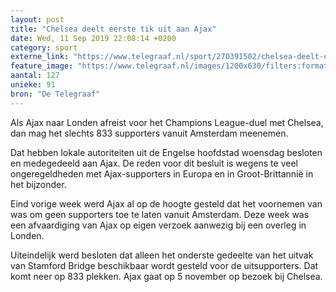 ```yaml
---
layout: post
title: "Chelsea deelt eerste tik uit aan Ajax"
date: Wed, 11 Sep 2019 22:08:14 +0200
category: sport
externe_link: "https://www.telegraaf.nl/sport/270391502/chelsea-deelt-eerste-tik-uit-aan-ajax"
feature_image: "https://www.telegraaf.nl/images/1200x630/filters:format(jpeg):quality(80)/cdn-kiosk-api.telegraaf.nl/24791db4-d4d0-11e9-ab85-0255c322e81b.jpg"
aantal: 127
unieke: 91
bron: "De Telegraaf"
---
```


<p class="intro">Als Ajax naar Londen afreist voor het Champions League-duel met Chelsea, dan mag het slechts 833 supporters vanuit Amsterdam meenemen.</p> <p>Dat hebben lokale autoriteiten uit de Engelse hoofdstad woensdag besloten en medegedeeld aan Ajax. De reden voor dit besluit is wegens te veel ongeregeldheden met Ajax-supporters in Europa en in Groot-Brittannië in het bijzonder.</p><p>Eind vorige week werd Ajax al op de hoogte gesteld dat het voornemen van was om geen supporters toe te laten vanuit Amsterdam. Deze week was een afvaardiging van Ajax op eigen verzoek aanwezig bij een overleg in Londen.</p><p>Uiteindelijk werd besloten dat alleen het onderste gedeelte van het uitvak van Stamford Bridge beschikbaar wordt gesteld voor de uitsupporters. Dat komt neer op 833 plekken. Ajax gaat op 5 november op bezoek bij Chelsea.</p>
